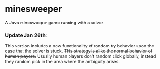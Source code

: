 # minesweeper
A Java minesweeper game running with a solver


### Update Jan 26th:
This version includes a new functionality of random try behavior upon the case that the solver is stuck. <del>This strategy is alike the normal behavior of human players.</del> Usually human players don't random click globally, instead they random pick in the area where the ambiguity arises.
